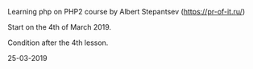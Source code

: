 Learning php on PHP2 course by Albert Stepantsev (https://pr-of-it.ru/)

Start on the 4th of March 2019. 

Condition after the 4th lesson. 

25-03-2019
